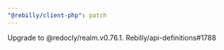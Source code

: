 ```yaml
---
"@rebilly/client-php": patch
---
```


Upgrade to @redocly/realm.v0.76.1. Rebilly/api-definitions#1788
